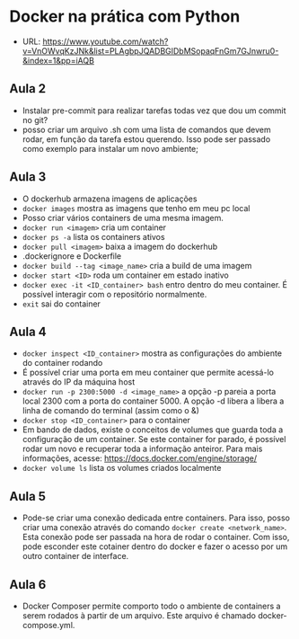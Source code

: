 # Docker na prática com Python

- URL: https://www.youtube.com/watch?v=VnOWvqKzJNk&list=PLAgbpJQADBGIDbMSopaqFnGm7GJnwru0-&index=1&pp=iAQB

## Aula 2
- Instalar pre-commit para realizar tarefas todas vez que dou um commit no git?
- posso criar um arquivo .sh com uma lista de comandos que devem rodar, em função da tarefa estou querendo.
Isso pode ser passado como exemplo para instalar um novo ambiente;

## Aula 3
- O dockerhub armazena imagens de aplicações
- `docker images` mostra as imagens que tenho em meu pc local
- Posso criar vários containers de uma mesma imagem.
- `docker run <imagem>` cria um container
- `docker ps -a` lista os containers ativos
- `docker pull <imagem>` baixa a imagem do dockerhub
- .dockerignore e Dockerfile
- `docker build --tag <image_name>` cria a build de uma imagem
- `docker start <ID>` roda um container em estado inativo
- `docker exec -it <ID_container> bash` entro dentro do meu container.
É possível interagir com o repositório normalmente.
- `exit` sai do container

## Aula 4
- `docker inspect <ID_container>` mostra as configurações do ambiente do container rodando
- É possível criar uma porta em meu container que permite acessá-lo através do IP da máquina host
- `docker run -p 2300:5000 -d <image_name>` a opção -p pareia a porta local 2300 com a porta do container 5000. A opção -d libera a libera a linha de comando do terminal (assim como o &)
- `docker stop <ID_container>` para o container
- Em bando de dados, existe o conceitos de volumes que guarda toda a configuração de um container. Se este container for parado, é possível rodar um novo e recuperar toda a informação anteiror.
Para mais informações, acesse: https://docs.docker.com/engine/storage/
- `docker volume ls` lista os volumes criados localmente

## Aula 5
- Pode-se criar uma conexão dedicada entre containers. Para isso, posso criar uma conexão através do comando `docker create <network_name>`. Esta conexão pode ser passada na hora de rodar o container. Com isso, pode esconder este cotainer dentro do docker e fazer o acesso por um outro container de interface.


## Aula 6
- Docker Composer permite comporto todo o ambiente de containers a serem rodados à partir de um arquivo.
Este arquivo é chamado docker-compose.yml. 